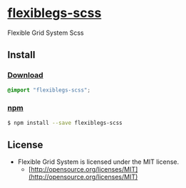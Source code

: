# [flexiblegs-scss](https://dnomak.com/flexiblegs/)

Flexible Grid System Scss

## Install

### [Download](https://raw.githubusercontent.com/flexiblegs/flexiblegs-scss/master/flexiblegs-scss.scss)
```scss
@import "flexiblegs-scss";
```

### [npm](https://www.npmjs.com/package/flexiblegs-scss)
```bash
$ npm install --save flexiblegs-scss
```

## License
- Flexible Grid System is licensed under the MIT license.
  - [http://opensource.org/licenses/MIT](http://opensource.org/licenses/MIT)
